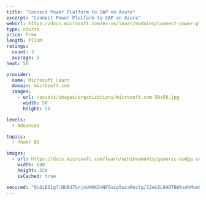 ```yaml
---
title: "Connect Power Platform to SAP on Azure"
excerpt: "Connect Power Platform to SAP on Azure"
webUrl: https://docs.microsoft.com/en-us/learn/modules/connect-power-platform-to-sap-azure/
type: course
price: Free
length: PT33M
ratings:
  count: 3
  average: 5
heat: 50

provider:
  name: Microsoft Learn
  domain: microsoft.com
  images:
    - url: /assets/images/organizations/microsoft.com-50x50.jpg
      width: 50
      height: 50

levels:
  - Advanced

topics:
  - Power BI

images:
  - url: https://docs.microsoft.com/learn/achievements/generic-badge-social.png
    width: 640
    height: 320
    isCached: true

secured: "QLQiB61g7cNbBd7b/joUHKKOxNFOxLp5wzaRezlg/12eL8L8A0TBW6sAhMxn6qlR3SGYe1QnKgTX5HE8SOKjdmgBkIQ26YBMtU6OfY+GfmOxtIlNqqDGNuZ3CbnxiPaPYm65IcsjWF2jyU3Bc/J5dkXP38F29KGdrkH4GCMlkGM6V1dmx480gkpFey+ncT8EpSAHbf9vx0fEa7COLJl5qOi5oCeSBiP6QyBVHNmFOkgTXkaGnNA0ps3aFhkK/de71zhJXoAcuzZZMKgoSPSFZ3HJz678yDOKMyP+LPS6AtSwrD72wWk6NGQCPpTVWair3b88SHkDjd0AXSek27SKGaO8RLtaSO7SwYh4F/uMj6y6HMHe4ere59dqWsywlSMsTOXYx1isOBFcyjtHQdy9k6iSSRkBg4j2rt/3n68dJJo=;TbjeAOgoDLAQhxcpM50NRw=="
---
```


